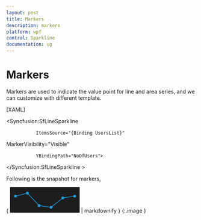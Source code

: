 ```yaml
---
layout: post
title: Markers
description: markers
platform: wpf
control: Sparkline
documentation: ug
---
```


# Markers

Markers are used to indicate the value point for line and area series, and we can customize with different template.

[XAML]

  <Syncfusion:SfLineSparkline 

               ItemsSource="{Binding UsersList}" 

MarkerVisibility="Visible"

               YBindingPath="NoOfUsers">

  &lt;/Syncfusion:SfLineSparkline &gt;

Following is the snapshot for markers,

{ ![C:/Users/ApoorvahR/Desktop/8.png](Markers_images/Markers_img1.png) | markdownify }
{:.image }


